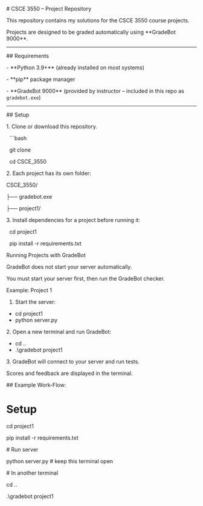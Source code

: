 \# CSCE 3550 – Project Repository



This repository contains my solutions for the CSCE 3550 course projects.  

Projects are designed to be graded automatically using \*\*GradeBot 9000\*\*.



---



\## Requirements



\- \*\*Python 3.9+\*\* (already installed on most systems)

\- \*\*pip\*\* package manager

\- \*\*GradeBot 9000\*\* (provided by instructor – included in this repo as `gradebot.exe`)



---



\## Setup



1\. Clone or download this repository.



&nbsp;  ```bash

&nbsp;  git clone <repo-url>

&nbsp;  cd CSCE\_3550



2\. Each project has its own folder:

CSCE\_3550/

├── gradebot.exe

├── project1/



3\. Install dependencies for a project before running it:



&nbsp;  cd project1

&nbsp;  pip install -r requirements.txt





Running Projects with GradeBot



GradeBot does not start your server automatically.

You must start your server first, then run the GradeBot checker.



Example: Project 1



1. Start the server:



* cd project1
* python server.py



2\. Open a new terminal and run GradeBot:



* cd ..
* .\\gradebot project1



3\. GradeBot will connect to your server and run tests.

Scores and feedback are displayed in the terminal.



\## Example Work-Flow:

# Setup

cd project1

pip install -r requirements.txt



\# Run server

python server.py   # keep this terminal open



\# In another terminal

cd ..

.\\gradebot project1







